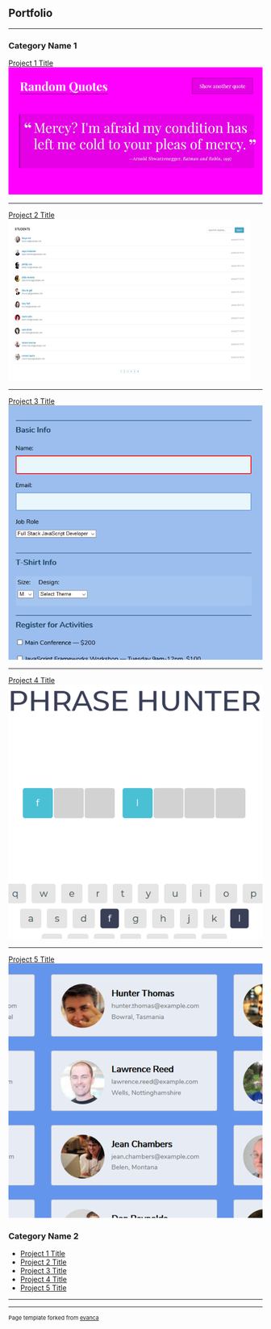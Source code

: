## Portfolio

---

### Category Name 1 

[Project 1 Title](https://aaronbyrd86.github.io/random-quotes/)
<img src="images/project1_screen.png?raw=true"/>

---
[Project 2 Title](https://aaronbyrd86.github.io/techdegree-project2/)
<img src="images/project2_screen.png?raw=true"/>

---
[Project 3 Title](https://aaronbyrd86.github.io/project3/)
<img src="images/project3_screen.png?raw=true"/>

---
[Project 4 Title](https://aaronbyrd86.github.io/techdegree-project4/)
<img src="images/project4_screen.png?raw=true"/>

---
[Project 5 Title](https://aaronbyrd86.github.io/techdegree-project5/)
<img src="images/project5_screen.png?raw=true"/>

### Category Name 2

- [Project 1 Title](http://example.com/)
- [Project 2 Title](http://example.com/)
- [Project 3 Title](http://example.com/)
- [Project 4 Title](http://example.com/)
- [Project 5 Title](http://example.com/)

---




---
<p style="font-size:11px">Page template forked from <a href="https://github.com/evanca/quick-portfolio">evanca</a></p>
<!-- Remove above link if you don't want to attibute -->
